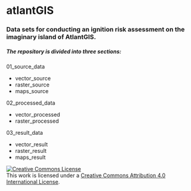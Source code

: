 # atlantGIS
### Data sets for conducting an ignition risk assessment on the imaginary island of AtlantGIS.


##### The repository is divided into three sections:

01_source_data
- vector_source 
- raster_source
- maps_source


02_processed_data
- vector_processed
- raster_processed


03_result_data
- vector_result
- raster_result
- maps_result









<a rel="license" href="http://creativecommons.org/licenses/by/4.0/"><img alt="Creative Commons License" style="border-width:0" src="https://i.creativecommons.org/l/by/4.0/88x31.png" /></a><br />This work is licensed under a <a rel="license" href="http://creativecommons.org/licenses/by/4.0/">Creative Commons Attribution 4.0 International License</a>.
